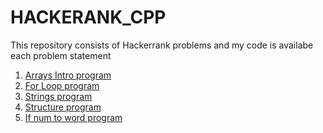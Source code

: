 # HACKERANK_CPP
This repository consists of Hackerrank problems and my code is availabe each problem statement 

1)  <a href="https://github.com/SHUBHAMBANSAL001/HACKERANK_CPP/blob/master/ArraysIntro.cpp"> Arrays Intro program</a> 
2)  <a href="https://github.com/SHUBHAMBANSAL001/HACKERANK_CPP/blob/master/ForLoop.cpp"> For Loop program</a> 
3)  <a href="https://github.com/SHUBHAMBANSAL001/HACKERANK_CPP/blob/master/Strings.cpp"> Strings program</a> 
4)  <a href="https://github.com/SHUBHAMBANSAL001/HACKERANK_CPP/blob/master/Struct.cpp"> Structure program</a>
5)  <a href="https://github.com/SHUBHAMBANSAL001/HACKERANK_CPP/blob/master/IFnumtoword.cpp"> If num to word program</a>
